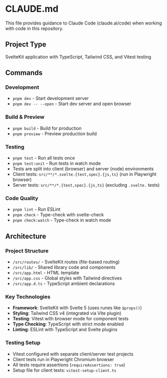 # CLAUDE.md

This file provides guidance to Claude Code (claude.ai/code) when working with code in this repository.

## Project Type
SvelteKit application with TypeScript, Tailwind CSS, and Vitest testing

## Commands

### Development
- `pnpm dev` - Start development server
- `pnpm dev -- --open` - Start dev server and open browser

### Build & Preview
- `pnpm build` - Build for production
- `pnpm preview` - Preview production build

### Testing
- `pnpm test` - Run all tests once
- `pnpm test:unit` - Run tests in watch mode
- Tests are split into client (browser) and server (node) environments
- Client tests: `src/**/*.svelte.{test,spec}.{js,ts}` (run in Playwright browser)
- Server tests: `src/**/*.{test,spec}.{js,ts}` (excluding `.svelte.` tests)

### Code Quality
- `pnpm lint` - Run ESLint
- `pnpm check` - Type-check with svelte-check
- `pnpm check:watch` - Type-check in watch mode

## Architecture

### Project Structure
- `/src/routes/` - SvelteKit routes (file-based routing)
- `/src/lib/` - Shared library code and components
- `/src/app.html` - HTML template
- `/src/app.css` - Global styles with Tailwind directives
- `/src/app.d.ts` - TypeScript ambient declarations

### Key Technologies
- **Framework**: SvelteKit with Svelte 5 (uses runes like `$props()`)
- **Styling**: Tailwind CSS v4 (integrated via Vite plugin)
- **Testing**: Vitest with browser mode for component tests
- **Type Checking**: TypeScript with strict mode enabled
- **Linting**: ESLint with TypeScript and Svelte plugins

### Testing Setup
- Vitest configured with separate client/server test projects
- Client tests run in Playwright Chromium browser
- All tests require assertions (`requireAssertions: true`)
- Setup file for client tests: `vitest-setup-client.ts`